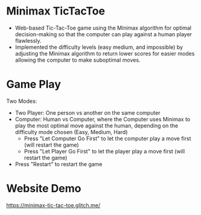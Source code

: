 # Minimax TicTacToe

- Web-based Tic-Tac-Toe game using the Minimax algorithm for optimal decision-making so that the computer can play against a human player flawlessly.
- Implemented the difficulty levels (easy medium, and impossible) by adjusting the Minimax algorithm to return lower scores for easier modes allowing the computer to make suboptimal moves.

# Game Play

Two Modes:

- Two Player: One person vs another on the same computer
- Computer: Human vs Computer, where the Computer uses Minimax to play the most optimal move against the human, depending on the
  difficulty mode chosen (Easy, Medium, Hard)
  - Press "Let Computer Go First" to let the computer play a move first (will restart the game)
  - Press "Let Player Go First" to let the player play a move first (will restart the game)
- Press "Restart" to restart the game

# Website Demo
https://minimax-tic-tac-toe.glitch.me/
